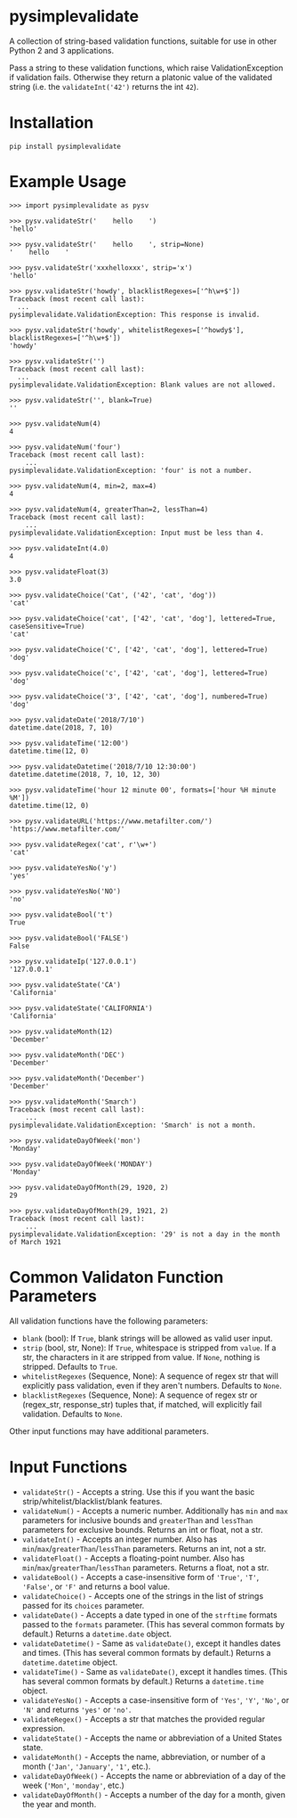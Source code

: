 # pysimplevalidate

A collection of string-based validation functions, suitable for use in other Python 2 and 3 applications.

Pass a string to these validation functions, which raise ValidationException if validation fails. Otherwise they return a platonic value of the validated string (i.e. the `validateInt('42')` returns the int `42`).


Installation
============

    pip install pysimplevalidate


Example Usage
=============

    >>> import pysimplevalidate as pysv

    >>> pysv.validateStr('    hello    ')
    'hello'

    >>> pysv.validateStr('    hello    ', strip=None)
    '    hello    '

    >>> pysv.validateStr('xxxhelloxxx', strip='x')
    'hello'

    >>> pysv.validateStr('howdy', blacklistRegexes=['^h\w+$'])
    Traceback (most recent call last):
      ...
    pysimplevalidate.ValidationException: This response is invalid.

    >>> pysv.validateStr('howdy', whitelistRegexes=['^howdy$'], blacklistRegexes=['^h\w+$'])
    'howdy'

    >>> pysv.validateStr('')
    Traceback (most recent call last):
      ...
    pysimplevalidate.ValidationException: Blank values are not allowed.

    >>> pysv.validateStr('', blank=True)
    ''

    >>> pysv.validateNum(4)
    4

    >>> pysv.validateNum('four')
    Traceback (most recent call last):
        ...
    pysimplevalidate.ValidationException: 'four' is not a number.

    >>> pysv.validateNum(4, min=2, max=4)
    4

    >>> pysv.validateNum(4, greaterThan=2, lessThan=4)
    Traceback (most recent call last):
        ...
    pysimplevalidate.ValidationException: Input must be less than 4.

    >>> pysv.validateInt(4.0)
    4

    >>> pysv.validateFloat(3)
    3.0

    >>> pysv.validateChoice('Cat', ('42', 'cat', 'dog'))
    'cat'

    >>> pysv.validateChoice('cat', ['42', 'cat', 'dog'], lettered=True, caseSensitive=True)
    'cat'

    >>> pysv.validateChoice('C', ['42', 'cat', 'dog'], lettered=True)
    'dog'

    >>> pysv.validateChoice('c', ['42', 'cat', 'dog'], lettered=True)
    'dog'

    >>> pysv.validateChoice('3', ['42', 'cat', 'dog'], numbered=True)
    'dog'

    >>> pysv.validateDate('2018/7/10')
    datetime.date(2018, 7, 10)

    >>> pysv.validateTime('12:00')
    datetime.time(12, 0)

    >>> pysv.validateDatetime('2018/7/10 12:30:00')
    datetime.datetime(2018, 7, 10, 12, 30)

    >>> pysv.validateTime('hour 12 minute 00', formats=['hour %H minute %M'])
    datetime.time(12, 0)

    >>> pysv.validateURL('https://www.metafilter.com/')
    'https://www.metafilter.com/'

    >>> pysv.validateRegex('cat', r'\w+')
    'cat'

    >>> pysv.validateYesNo('y')
    'yes'

    >>> pysv.validateYesNo('NO')
    'no'

    >>> pysv.validateBool('t')
    True

    >>> pysv.validateBool('FALSE')
    False

    >>> pysv.validateIp('127.0.0.1')
    '127.0.0.1'

    >>> pysv.validateState('CA')
    'California'

    >>> pysv.validateState('CALIFORNIA')
    'California'

    >>> pysv.validateMonth(12)
    'December'

    >>> pysv.validateMonth('DEC')
    'December'

    >>> pysv.validateMonth('December')
    'December'

    >>> pysv.validateMonth('Smarch')
    Traceback (most recent call last):
        ...
    pysimplevalidate.ValidationException: 'Smarch' is not a month.

    >>> pysv.validateDayOfWeek('mon')
    'Monday'

    >>> pysv.validateDayOfWeek('MONDAY')
    'Monday'

    >>> pysv.validateDayOfMonth(29, 1920, 2)
    29

    >>> pysv.validateDayOfMonth(29, 1921, 2)
    Traceback (most recent call last):
        ...
    pysimplevalidate.ValidationException: '29' is not a day in the month of March 1921


Common Validaton Function Parameters
====================================

All validation functions have the following parameters:

* `blank` (bool): If `True`, blank strings will be allowed as valid user input.
* `strip` (bool, str, None): If `True`, whitespace is stripped from `value`. If a str, the characters in it are stripped from value. If `None`, nothing is stripped. Defaults to `True`.
* `whitelistRegexes` (Sequence, None): A sequence of regex str that will explicitly pass validation, even if they aren't numbers. Defaults to `None`.
* `blacklistRegexes` (Sequence, None): A sequence of regex str or (regex_str, response_str) tuples that, if matched, will explicitly fail validation. Defaults to `None`.

Other input functions may have additional parameters.


Input Functions
===============

* `validateStr()` - Accepts a string. Use this if you want the basic strip/whitelist/blacklist/blank features.
* `validateNum()` - Accepts a numeric number. Additionally has `min` and `max` parameters for inclusive bounds and `greaterThan` and `lessThan` parameters for exclusive bounds. Returns an int or float, not a str.
* `validateInt()` - Accepts an integer number. Also has `min`/`max`/`greaterThan`/`lessThan` parameters. Returns an int, not a str.
* `validateFloat()` - Accepts a floating-point number. Also has `min`/`max`/`greaterThan`/`lessThan` parameters. Returns a float, not a str.
* `validateBool()` - Accepts a case-insensitive form of `'True'`, `'T'`, `'False'`, or `'F'` and returns a bool value.
* `validateChoice()` - Accepts one of the strings in the list of strings passed for its `choices` parameter.
* `validateDate()` - Accepts a date typed in one of the `strftime` formats passed to the `formats` parameter. (This has several common formats by default.) Returns a `datetime.date` object.
* `validateDatetime()` - Same as `validateDate()`, except it handles dates and times. (This has several common formats by default.) Returns a `datetime.datetime` object.
* `validateTime()` - Same as `validateDate()`, except it handles times. (This has several common formats by default.) Returns a `datetime.time` object.
* `validateYesNo()` - Accepts a case-insensitive form of `'Yes'`, `'Y'`, `'No'`, or `'N'` and returns `'yes'` or `'no'`.
* `validateRegex()` - Accepts a str that matches the provided regular expression.
* `validateState()` - Accepts the name or abbreviation of a United States state.
* `validateMonth()` - Accepts the name, abbreviation, or number of a month (`'Jan'`, `'January'`, `'1'`, etc.).
* `validateDayOfWeek()` - Accepts the name or abbreviation of a day of the week (`'Mon'`, `'monday'`, etc.)
* `validateDayOfMonth()` - Accepts a number of the day for a month, given the year and month.


